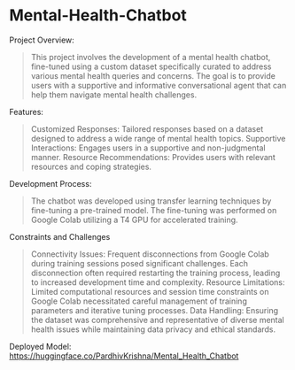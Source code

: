 # Mental-Health-Chatbot
Project Overview:
> This project involves the development of a mental health chatbot, fine-tuned using a custom dataset specifically curated to address various mental health queries and concerns. The goal is to provide users with a supportive and informative conversational agent that can help them navigate mental health challenges.

Features:
> Customized Responses: Tailored responses based on a dataset designed to address a wide range of mental health topics.
> Supportive Interactions: Engages users in a supportive and non-judgmental manner.
> Resource Recommendations: Provides users with relevant resources and coping strategies.

Development Process:
> The chatbot was developed using transfer learning techniques by fine-tuning a pre-trained model. The fine-tuning was performed on Google Colab utilizing a T4 GPU for accelerated training.

Constraints and Challenges
> Connectivity Issues: Frequent disconnections from Google Colab during training sessions posed significant challenges. Each disconnection often required restarting the training process, leading to increased development time and complexity.
> Resource Limitations: Limited computational resources and session time constraints on Google Colab necessitated careful management of training parameters and iterative tuning processes.
> Data Handling: Ensuring the dataset was comprehensive and representative of diverse mental health issues while maintaining data privacy and ethical standards.

Deployed Model:
https://huggingface.co/PardhivKrishna/Mental_Health_Chatbot
